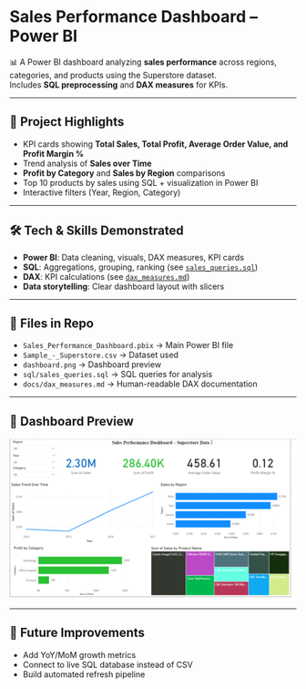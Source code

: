# Sales Performance Dashboard – Power BI

📊 A Power BI dashboard analyzing **sales performance** across regions, categories, and products using the Superstore dataset.  
Includes **SQL preprocessing** and **DAX measures** for KPIs.

---

## 🚀 Project Highlights
- KPI cards showing **Total Sales, Total Profit, Average Order Value, and Profit Margin %**  
- Trend analysis of **Sales over Time**  
- **Profit by Category** and **Sales by Region** comparisons  
- Top 10 products by sales using SQL + visualization in Power BI  
- Interactive filters (Year, Region, Category)

---

## 🛠️ Tech & Skills Demonstrated
- **Power BI**: Data cleaning, visuals, DAX measures, KPI cards  
- **SQL**: Aggregations, grouping, ranking (see [`sales_queries.sql`](sql/sales_queries.sql))  
- **DAX**: KPI calculations (see [`dax_measures.md`](docs/dax_measures.md))  
- **Data storytelling**: Clear dashboard layout with slicers  

---

## 📂 Files in Repo
- `Sales_Performance_Dashboard.pbix` → Main Power BI file  
- `Sample_-_Superstore.csv` → Dataset used  
- `dashboard.png` → Dashboard preview  
- `sql/sales_queries.sql` → SQL queries for analysis  
- `docs/dax_measures.md` → Human-readable DAX documentation  

---

## 📸 Dashboard Preview
![Dashboard Screenshot](dashboard.png)

---

## 🔮 Future Improvements
- Add YoY/MoM growth metrics  
- Connect to live SQL database instead of CSV  
- Build automated refresh pipeline
